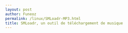 ```yaml
---
layout: post
author: Funeoz
permalink: /linux/SMLoadr-MP3.html
title: SMLoadr, un outil de téléchargement de musique
---
```


